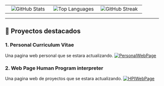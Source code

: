 <div align="center">
  <table>
    <tr>
      <td align="center" valign="top" width="33%">
        <img src="https://github-readme-stats.vercel.app/api?username=molxeuz&show_icons=true&hide_title=true&count_private=true&theme=radical" alt="GitHub Stats"/>
      </td>
      <td align="center" valign="top" width="33%">
        <img src="https://github-readme-stats.vercel.app/api/top-langs/?username=molxeuz&layout=compact&theme=radical" alt="Top Languages"/>
      </td>
      <td align="center" valign="top" width="33%">
        <img src="https://github-readme-streak-stats.herokuapp.com/?user=molxeuz&theme=radical" alt="GitHub Streak"/>
      </td>
    </tr>
  </table>
</div>

---

## 🧾 Proyectos destacados
### 1. **Personal Curriculum Vitae**
Una pagina web personal que se estara actualizando.
[![PersonalWebPage](https://img.shields.io/badge/GitHub-HPIWebPage-blue?style=flat&logo=github)](https://github.com/molxeuz/PersonalCurriculumVitae)

### 2. **Web Page Human Program interpreter**
Una pagina web de proyectos que se estara actualizando.
[![HPIWebPage](https://img.shields.io/badge/GitHub-PersonalWebPage-red?style=flat&logo=github)](https://molxeuz.github.io/WebPage_HumanProgramInterpreter/)
